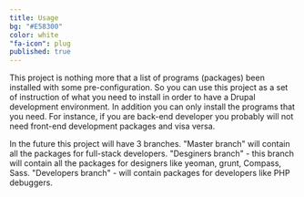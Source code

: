 ```yaml
---
title: Usage
bg: "#E58300"
color: white
"fa-icon": plug
published: true
---
```


This project is nothing more that a list of programs (packages) been installed with some pre-configuration. So you can use this project as a set of instruction of what you need to install in order to have a Drupal development environment. In addition you can only install the programs that you need. For instance, if you are back-end developer you probably will not need front-end development packages and visa versa.

In the future this project will have 3 branches. "Master branch" will contain all the packages for full-stack developers. "Desginers branch" - this branch will contain all the packages for designers like yeoman, grunt, Compass, Sass. "Developers branch" - will contain packages for developers like PHP debuggers.

